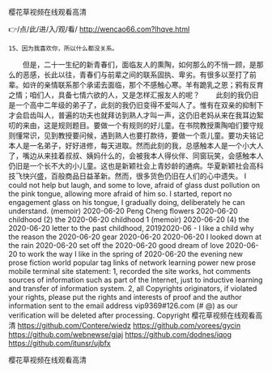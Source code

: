 
樱花草视频在线观看高清




👉/点/此/进/入/观/看/ http://wencao66.com?lhqve.html




	15、因为我喜欢你，所以什么都没关系。
　　但是，二十一生纪的新青春们，面临友人的熏陶，如何那么的不悄一顾，是那么的恶感，长此以往，青春们与前辈之间的联系固执、卑劣。有很多以至打了前辈。如许的亲情联系那个承诺去面临，那个不感触心寒。羊有跪乳之恩；鸦有反育之情；咱们人，具备七情六欲的人，又是怎样汇报友人的呢？
　　此刻的我仍旧是一个高中二年级的弟子了，此刻的我仍旧变得不爱叫人了。惟有在双亲的抑制下才会启齿叫人，普遍的功夫也就拜访到熟人才叫一声，这仍旧老妈从来在我耳边絮叨的来由，这是规则题目。要做一个有规则的好儿童。在书院教授熏陶咱们要守规则懂常识，见到教授要问候，遇到熟人也要打款待，要做一个乖儿童。要功夫铭记本人是一名弟子，好好进修，每天进取。然而此刻的我，总感触本人是一个小大人了，嘴边从来挂着叔叔、姨妈什么的，会被我本人得伙伴、同窗玩笑，会感触本人仍旧是一个长不大的小儿童。这也是新颖社会上青妙龄的通病。华夏新颖社会高科技飞快兴盛，百般商品日益革新。然而，很多货色仍旧在人们的心中遗失。
I could not help but laugh, and some to love, afraid of glass dust pollution on the pink tongue, allowing more afraid of him so.
I started, report no engagement glass on his tongue, I gradually doing, deliberately he can understand.
(memoir) 2020-06-20 Peng Cheng flowers 2020-06-20 childhood (2) the 2020-06-20 childhood 1 (memoir) 2020-06-20 (4) the 2020-06-20 letter to the past childhood, 20192020-06 - I like a child why the reason the 2020-06-20 gear 2020-06-20 2020-06-20 I looked down at the rain 2020-06-20 set off the 2020-06-20 good dream of love 2020-06-20 to work the way I like in the spring of 2020-06-20 the evening new prose fiction world popular tag links of network learning power new prose mobile terminal site statement: 1, recorded the site works, hot comments sources of information such as part of the Internet, just to inductive learning and transfer of information system.
2, all Copyrights originators, if violated your rights, please put the rights and interests of proof and the author information sent to the email address vip9369#126.com (# @) as our verification will be deleted after processing.
Copyright
樱花草视频在线观看高清 https://github.com/Contere/wiedz
https://github.com/vorees/gycin
https://github.com/webnewse/gjaj
https://github.com/dodnes/iqog
https://github.com/itunsr/ujbfx





樱花草视频在线观看高清
